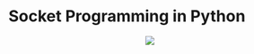 # Socket Programming in Python

<div align="center">
  <img src="https://files.realpython.com/media/sockets-tcp-flow.1da426797e37.jpg" >
</div>
  
